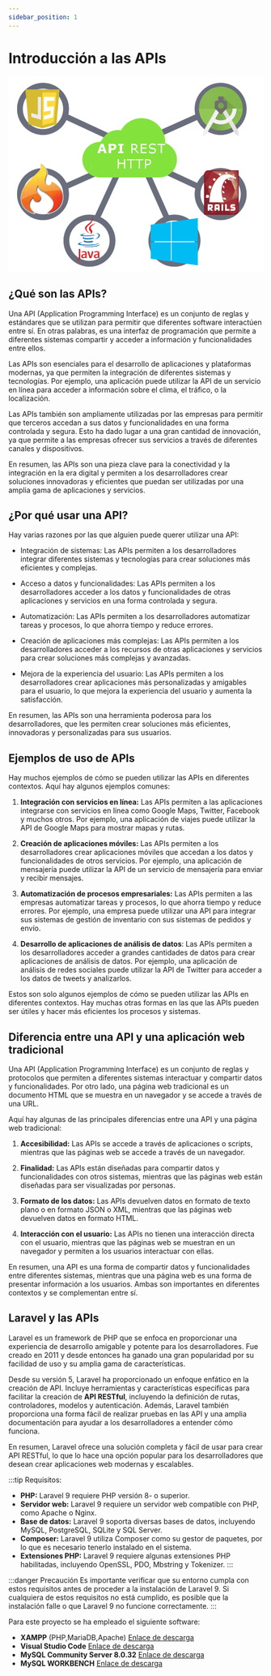 ```yaml
---
sidebar_position: 1
---
```

# Introducción a las APIs
<p class="image-center">
  <img src="/img/api_rest.png" alt="Descripción de la imagen"/>
</p>

## ¿Qué son las APIs?

Una API (Application Programming Interface) es un conjunto de reglas y estándares que se utilizan para permitir que diferentes software interactúen entre sí. En otras palabras, es una interfaz de programación que permite a diferentes sistemas compartir y acceder a información y funcionalidades entre ellos.

Las APIs son esenciales para el desarrollo de aplicaciones y plataformas modernas, ya que permiten la integración de diferentes sistemas y tecnologías. Por ejemplo, una aplicación puede utilizar la API de un servicio en línea para acceder a información sobre el clima, el tráfico, o la localización.

Las APIs también son ampliamente utilizadas por las empresas para permitir que terceros accedan a sus datos y funcionalidades en una forma controlada y segura. Esto ha dado lugar a una gran cantidad de innovación, ya que permite a las empresas ofrecer sus servicios a través de diferentes canales y dispositivos.

En resumen, las APIs son una pieza clave para la conectividad y la integración en la era digital y permiten a los desarrolladores crear soluciones innovadoras y eficientes que puedan ser utilizadas por una amplia gama de aplicaciones y servicios.

## ¿Por qué usar una API?

Hay varias razones por las que alguien puede querer utilizar una API:

- Integración de sistemas: Las APIs permiten a los desarrolladores integrar diferentes sistemas y tecnologías para crear soluciones más eficientes y complejas.

- Acceso a datos y funcionalidades: Las APIs permiten a los desarrolladores acceder a los datos y funcionalidades de otras aplicaciones y servicios en una forma controlada y segura.

- Automatización: Las APIs permiten a los desarrolladores automatizar tareas y procesos, lo que ahorra tiempo y reduce errores.

- Creación de aplicaciones más complejas: Las APIs permiten a los desarrolladores acceder a los recursos de otras aplicaciones y servicios para crear soluciones más complejas y avanzadas.

- Mejora de la experiencia del usuario: Las APIs permiten a los desarrolladores crear aplicaciones más personalizadas y amigables para el usuario, lo que mejora la experiencia del usuario y aumenta la satisfacción.

En resumen, las APIs son una herramienta poderosa para los desarrolladores, que les permiten crear soluciones más eficientes, innovadoras y personalizadas para sus usuarios.

## Ejemplos de uso de APIs

Hay muchos ejemplos de cómo se pueden utilizar las APIs en diferentes contextos. Aquí hay algunos ejemplos comunes:

1. **Integración con servicios en línea:** Las APIs permiten a las aplicaciones integrarse con servicios en línea como Google Maps, Twitter, Facebook y muchos otros. Por ejemplo, una aplicación de viajes puede utilizar la API de Google Maps para mostrar mapas y rutas.

2. **Creación de aplicaciones móviles:** Las APIs permiten a los desarrolladores crear aplicaciones móviles que accedan a los datos y funcionalidades de otros servicios. Por ejemplo, una aplicación de mensajería puede utilizar la API de un servicio de mensajería para enviar y recibir mensajes.

3. **Automatización de procesos empresariales:** Las APIs permiten a las empresas automatizar tareas y procesos, lo que ahorra tiempo y reduce errores. Por ejemplo, una empresa puede utilizar una API para integrar sus sistemas de gestión de inventario con sus sistemas de pedidos y envío.

4. **Desarrollo de aplicaciones de análisis de datos**: Las APIs permiten a los desarrolladores acceder a grandes cantidades de datos para crear aplicaciones de análisis de datos. Por ejemplo, una aplicación de análisis de redes sociales puede utilizar la API de Twitter para acceder a los datos de tweets y analizarlos.

Estos son solo algunos ejemplos de cómo se pueden utilizar las APIs en diferentes contextos. Hay muchas otras formas en las que las APIs pueden ser útiles y hacer más eficientes los procesos y sistemas.

## Diferencia entre una API y una aplicación web tradicional

Una API (Application Programming Interface) es un conjunto de reglas y protocolos que permiten a diferentes sistemas interactuar y compartir datos y funcionalidades. Por otro lado, una página web tradicional es un documento HTML que se muestra en un navegador y se accede a través de una URL.

Aquí hay algunas de las principales diferencias entre una API y una página web tradicional:

1. **Accesibilidad:**  Las APIs se accede a través de aplicaciones o scripts, mientras que las páginas web se accede a través de un navegador.

2. **Finalidad:** Las APIs están diseñadas para compartir datos y funcionalidades con otros sistemas, mientras que las páginas web están diseñadas para ser visualizadas por personas.

3. **Formato de los datos:** Las APIs devuelven datos en formato de texto plano o en formato JSON o XML, mientras que las páginas web devuelven datos en formato HTML.

4. **Interacción con el usuario:** Las APIs no tienen una interacción directa con el usuario, mientras que las páginas web se muestran en un navegador y permiten a los usuarios interactuar con ellas.

En resumen, una API es una forma de compartir datos y funcionalidades entre diferentes sistemas, mientras que una página web es una forma de presentar información a los usuarios. Ambas son importantes en diferentes contextos y se complementan entre sí.

## Laravel y las APIs
Laravel es un framework de PHP que se enfoca en proporcionar una experiencia de desarrollo amigable y potente para los desarrolladores. Fue creado en 2011 y desde entonces ha ganado una gran popularidad por su facilidad de uso y su amplia gama de características.

Desde su versión 5, Laravel ha proporcionado un enfoque enfático en la creación de API. Incluye herramientas y características específicas para facilitar la creación de **API RESTful**, incluyendo la definición de rutas, controladores, modelos y autenticación. Además, Laravel también proporciona una forma fácil de realizar pruebas en las API y una amplia documentación para ayudar a los desarrolladores a entender cómo funciona.

En resumen, Laravel ofrece una solución completa y fácil de usar para crear API RESTful, lo que lo hace una opción popular para los desarrolladores que desean crear aplicaciones web modernas y escalables.

:::tip Requisitos:

- **PHP:** Laravel 9 requiere PHP versión 8- o superior.
- **Servidor web:** Laravel 9 requiere un servidor web compatible con PHP, como Apache o Nginx.
- **Base de datos:** Laravel 9 soporta diversas bases de datos, incluyendo MySQL, PostgreSQL, SQLite y SQL Server.
- **Composer:** Laravel 9 utiliza Composer como su gestor de paquetes, por lo que es necesario tenerlo instalado en el sistema.
- **Extensiones PHP:** Laravel 9 requiere algunas extensiones PHP habilitadas, incluyendo OpenSSL, PDO, Mbstring y Tokenizer.
:::

:::danger Precaución
Es importante verificar que su entorno cumpla con estos requisitos antes de proceder a la instalación de Laravel 9. Si cualquiera de estos requisitos no está cumplido, es posible que la instalación falle o que Laravel 9 no funcione correctamente.
:::

Para este proyecto se ha empleado el siguiente software:

- **XAMPP** (PHP,MariaDB,Apache) [Enlace de descarga](https://www.apachefriends.org/es/download.html)
- **Visual Studio Code** [Enlace de descarga](https://code.visualstudio.com/download)
- **MySQL Community Server 8.0.32** [Enlace de descarga](https://dev.mysql.com/downloads/mysql/)
- **MySQL WORKBENCH** [Enlace de descarga](https://www.mysql.com/products/workbench/)